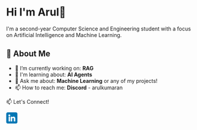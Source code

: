 # Hi I'm Arul👋 

I'm a second-year Computer Science and Engineering student with a focus on Artificial Intelligence and Machine Learning.

## 🚀 About Me

- 🔭 I’m currently working on: **RAG**
- 🌱 I'm learning about: **AI Agents**
- 💬 Ask me about: **Machine Learning** or any of my projects!
- 📫 How to reach me: **Discord** - arulkumaran



📫 Let's Connect!

<a href="https://www.linkedin.com/in/arul-kumaran-p" target="_blank">
    <img src="linkedin.png" alt="LinkedIn" width="30" />
</a>
